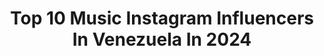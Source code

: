 ---
title: Top 10 Music Instagram Influencers In Venezuela In 2024
description: >-
  Find top music Instagram influencers in Venezuela in 2024. Most popular hashtags: #venezuela #caracas #viajaremospronto.
platform: Instagram
hits: 119
text_top: Identify the best Instagram profiles on inBeat.
text_bottom: Our search engine has 119 Instagram influencers like this in Venezuela for you to collaborate.
profiles:
  - username: "hache_tr"
    fullname: >-
      Hache // Theraccoon 🦝
    bio: >-
      Mi música en todas las plataformas digitales 🥷🏼 Yo Te Conozco ❤️‍🩹⬇️
    location: "Venezuela"
    followers: 19522
    engagement: 248
    commentsToLikes: 0.031729
    id: ck60301vvk9ku0i145mibeouv
    verified: false
    hashtags: "#kappa, #kappacol, #222banda, #elpepi"
  - username: "karenmartello"
    fullname: >-
      Karen Martello
    bio: >-
      🇻🇪Venezuela 📍Miami 📩Contacto info@mgmartellogroup.com 🎦TVHOST @TVVNetwork ❣️Mamá de morochos 🫵🏼Escucha mi nuevo tema musical #contigo😍
    location: "Venezuela"
    followers: 1027176
    engagement: 64
    commentsToLikes: 0.016604
    id: ck15pexr8xjxl0i19uzc3z6k2
    verified: true
    hashtags: "#toyotahollywood, #youtube"
  - username: "soymaleh"
    fullname: >-
      Maleh
    bio: >-
      𝑪𝒂𝒏𝒕𝒂𝒏𝒕𝒆/𝑨𝒄𝒕𝒓𝒊𝒛 No soy una barbie, soy una BRATZ #LaPetite🧪 Mi música 👇🏻
    location: "Venezuela"
    followers: 101613
    engagement: 19
    commentsToLikes: 0.010624
    id: ck5hi920mca8e0i11vru6efmv
    verified: false
    hashtags: "#maleh, #galaxyzflip5, #jointheflipside, #samsung"
  - username: "gabylonia"
    fullname: >-
      GABYLONIA
    bio: >-
      Música para Reales
    location: "Venezuela"
    followers: 322539
    engagement: 230
    commentsToLikes: 0.039372
    id: ck0uadrp7c21f0i19sl2a69pc
    verified: true
    hashtags: "#boombap, #elmundo, #temacrudo, #fromcaracas"
  - username: "mariangelalinareslaya"
    fullname: >-
      Mariangela Linares
    bio: >-
      Cantante de Música VENEZOLANA 🇻🇪 Odontólogo - Dentist COSMIATRA 🧖 Princesa de DIOS 👸
    location: "Venezuela"
    followers: 31709
    engagement: 346
    commentsToLikes: 0.048695
    id: ck6ti5t0403ez0j71bzlyumyp
    verified: false
    hashtags: "#folklore, #venezuela, #mariangelalinareslaya, #mujervenezolana"
  - username: "djpirumusic"
    fullname: >-
      DJ PIRU
    bio: >-
      MANAGER | DJ | PRODUCTOR MUSICAL. LA CONNECTION GROUP. CEO: @laconnectiongroup MARCA: #SLNS 👇Esa Noche - Alexa👇 Vídeo
    location: "Venezuela"
    followers: 18642
    engagement: 308
    commentsToLikes: 0.032394
    id: ck6u4j64o40qt0j71onu02xbu
    verified: false
    hashtags: "#slns, #buenaventura, #siemprelimpionuncasucio, #oufitstyle"
  - username: "genioproducerdj"
    fullname: >-
      Genio 🇻🇪
    bio: >-
      Amante de la Música, El Universo y su Energía 🧿 @theroot92label 🎹
    location: "Venezuela"
    followers: 55704
    engagement: 222
    commentsToLikes: 0.018826
    id: ckf5m24xrryvw0j23qkdd3my3
    verified: false
    hashtags: "#party, #mypeople, #cancun, #mayanexperience"
  - username: "rennyoficial"
    fullname: >-
      Renny Docor
    bio: >-
      Cantautor 📝 Music 🎶 Productor 🔊 😎😑 Adventure 📍Miami
    location: "Venezuela"
    followers: 224585
    engagement: 109
    commentsToLikes: 0.032507
    id: ck5hd1g92l0el0i11srmzated
    verified: true
    hashtags: "#gracias, #caracas, #tbt, #venezuela"
  - username: "lionlazaro"
    fullname: >-
      Lion Lazaro
    bio: >-
      El Hijo de belkis y Sergio, soy el hermano menor de Sergito y mi nombre de pila es Carlos Aranguren. “La música es amor buscando palabras”
    location: "Venezuela"
    followers: 79349
    engagement: 311
    commentsToLikes: 0.086846
    id: ck14lgduuujak0i19hfr4v010
    verified: false
    hashtags: "#covid19, #commingsoon"
  - username: "enmanueltravels"
    fullname: >-
      Enmanuel | Travel Blogger🇻🇪
    bio: >-
      Traveler🚀 Músico🎸🎤 Venezolano🇻🇪 Mis videos⚡⬇️⬇️⬇️ ⬇️⬇️⬇️⬇️⬇️⬇️⬇️⬇️
    location: "Venezuela"
    followers: 2952
    engagement: 521
    commentsToLikes: 0.047711
    id: ck0u88eej6q3q0i19xqh2lngk
    verified: false
    hashtags: "#propositos2021, #propositosdea, #viajerosvenezolanos, #viajerovenezolano"
---